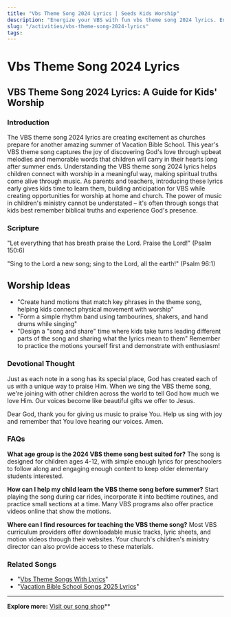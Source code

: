 ```yaml
---
title: "Vbs Theme Song 2024 Lyrics | Seeds Kids Worship"
description: "Energize your VBS with fun vbs theme song 2024 lyrics. Engaging worship music and activities for summer children's ministry."
slug: "/activities/vbs-theme-song-2024-lyrics"
tags:
---
```


# Vbs Theme Song 2024 Lyrics

## VBS Theme Song 2024 Lyrics: A Guide for Kids' Worship

### Introduction
The VBS theme song 2024 lyrics are creating excitement as churches prepare for another amazing summer of Vacation Bible School. This year's VBS theme song captures the joy of discovering God's love through upbeat melodies and memorable words that children will carry in their hearts long after summer ends. Understanding the VBS theme song 2024 lyrics helps children connect with worship in a meaningful way, making spiritual truths come alive through music. As parents and teachers, introducing these lyrics early gives kids time to learn them, building anticipation for VBS while creating opportunities for worship at home and church. The power of music in children's ministry cannot be understated – it's often through songs that kids best remember biblical truths and experience God's presence.

### Scripture
"Let everything that has breath praise the Lord. Praise the Lord!" (Psalm 150:6)

"Sing to the Lord a new song; sing to the Lord, all the earth!" (Psalm 96:1)

## Worship Ideas
- "Create hand motions that match key phrases in the theme song, helping kids connect physical movement with worship"
- "Form a simple rhythm band using tambourines, shakers, and hand drums while singing"
- "Design a "song and share" time where kids take turns leading different parts of the song and sharing what the lyrics mean to them"
Remember to practice the motions yourself first and demonstrate with enthusiasm!

### Devotional Thought
Just as each note in a song has its special place, God has created each of us with a unique way to praise Him. When we sing the VBS theme song, we're joining with other children across the world to tell God how much we love Him. Our voices become like beautiful gifts we offer to Jesus.

Dear God, thank you for giving us music to praise You. Help us sing with joy and remember that You love hearing our voices. Amen.

### FAQs
**What age group is the 2024 VBS theme song best suited for?**
The song is designed for children ages 4-12, with simple enough lyrics for preschoolers to follow along and engaging enough content to keep older elementary students interested.

**How can I help my child learn the VBS theme song before summer?**
Start playing the song during car rides, incorporate it into bedtime routines, and practice small sections at a time. Many VBS programs also offer practice videos online that show the motions.

**Where can I find resources for teaching the VBS theme song?**
Most VBS curriculum providers offer downloadable music tracks, lyric sheets, and motion videos through their websites. Your church's children's ministry director can also provide access to these materials.

### Related Songs

- "[Vbs Theme Songs With Lyrics](/activities/vbs-theme-songs-with-lyrics/)"
- "[Vacation Bible School Songs 2025 Lyrics](/activities/vacation-bible-school-songs-2025-lyrics/)"

---

**Explore more:** [Visit our song shop](https://seedskidsworship.com/shop)**

<!-- Schema Markup -->
<script type="application/ld+json">
{
  "@context": "https://schema.org",
  "@type": "MusicRecording",
  "name": "Vbs Theme Song 2024 Lyrics",
  "byArtist": {
    "@type": "MusicGroup",
    "name": "Seeds Kids Worship"
  },
  "isFamilyFriendly": true,
  "url": "https://seedskidsworship.com/activities/vbs-theme-song-2024-lyrics/"
}
</script>